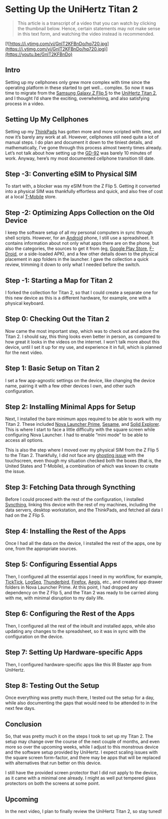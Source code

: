 # Setting Up the UniHertz Titan 2

> This article is a transcript of a video that you can watch by clicking the thumbnail below. Hence, certain statements may not make sense in this text form, and watching the video instead is recommended.

[![https://i.ytimg.com/vi/GnIT2KFBnDo/hq720.jpg](https://i.ytimg.com/vi/GnIT2KFBnDo/hq720.jpg)](https://youtu.be/GnIT2KFBnDo)

## Intro

Setting up my cellphones only grew more complex with time since the operating platform in these started to get well... complex. So now it was time to migrate from the [Samsung Galaxy Z Flip 5](https://www.samsung.com/us/smartphones/galaxy-z-flip5) to the [UniHertz Titan 2](https://www.unihertz.com/products/titan-2), and I thought I’d share the exciting, overwhelming, and also satisfying process in a video.

## Setting Up My Cellphones

Setting up my [ThinkPads](https://www.lenovo.com/us/en/c/laptops/thinkpad) has gotten more and more scripted with time, and now it’s barely any work at all. However, cellphones still need quite a lot of manual steps. I do plan and document it down to the tiniest details, and mathematically, I’ve gone through this process almost twenty times already. Let’s not talk about how setting up the [GD-92](https://www.gsmarena.com/panasonic_gd92-125.php) was barely 10 minutes of work. Anyway, here’s my most documented cellphone transition till date.

## Step -3: Converting eSIM to Physical SIM

To start with, a blocker was my eSIM from the Z Flip 5. Getting it converted into a physical SIM was thankfully effortless and quick, and also free of cost at a local [T-Mobile](https://www.t-mobile.com) store.

## Step -2: Optimizing Apps Collection on the Old Device

I keep the software setup of all my personal computers in sync through shell scripts. However, for an [Android](https://www.android.com) phone, I still use a spreadsheet. It contains information about not only what apps there are on the phone, but also the categories, the sources to get it from (eg, [Google Play Store](https://play.google.com), [F-Droid](https://f-droid.org), or a side-loaded APK), and a few other details down to the physical placement in app folders in the launcher. I gave the collection a quick review, trimming it down to only what I needed before the switch.

## Step -1: Starting a Map for Titan 2

I forked the collection for Titan 2, so that I could create a separate one for this new device as this is a different hardware, for example, one with a physical keyboard.

## Step 0: Checking Out the Titan 2

Now came the most important step, which was to check out and adore the Titan 2. I should say, this thing looks even better in person, as compared to how great it looks in the videos on the internet. I won’t talk more about this device, until I set it up for my use, and experience it in full, which is planned for the next video.

## Step 1: Basic Setup on Titan 2

I set a few app-agnostic settings on the device, like changing the device name, pairing it with a few other devices I own, and other such configuration.

## Step 2: Installing Minimal Apps for Setup

Next, I installed the bare minimum apps required to be able to work with my Titan 2. These included [Nova Launcher Prime](https://play.google.com/store/apps/details?id=com.teslacoilsw.launcher.prime), [Sesame](https://play.google.com/store/apps/details?id=ninja.sesame.app.edge), and [Solid Explorer](https://play.google.com/store/apps/details?id=pl.solidexplorer2). This is where I start to face a little difficulty with the square screen while configuring Nova Launcher. I had to enable “mini mode” to be able to access all options.

This is also the step where I moved over my physical SIM from the Z Flip 5 to the Titan 2. Thankfully, I did not face any [ghosting issue](https://www.reddit.com/r/unihertz/comments/1og1imh/ghost_clicking_unihertz_seems_to_have_found_a) with the touchscreen, even though my situation checked both the boxes (that is, the United States and T-Mobile), a combination of which was known to create the issue.

## Step 3: Fetching Data through Syncthing

Before I could proceed with the rest of the configuration, I installed [Syncthing](https://syncthing.net), linking this device with the rest of my machines, including the data servers, desktop workstation, and the ThinkPads, and fetched all data I had on the Z Flip 5.

## Step 4: Installing the Rest of the Apps

Once I had all the data on the device, I installed the rest of the apps, one by one, from the appropriate sources.

## Step 5: Configuring Essential Apps

Then, I configured all the essential apps I need in my workflow, for example, [TickTick](https://ticktick.com), [LogSeq](https://logseq.com), [Thunderbird](https://www.thunderbird.net), [Firefox](https://www.firefox.com), [Aegis](https://getaegis.app), etc., and created app drawer folders in Nova Launcher Prime. At this point, I had dropped any dependency on the Z Flip 5, and the Titan 2 was ready to be carried along with me, with minimal disruption to my daily life.

## Step 6: Configuring the Rest of the Apps

Then, I configured all the rest of the inbuilt and installed apps, while also updating any changes to the spreadsheet, so it was in sync with the configuration on the device.

## Step 7: Setting Up Hardware-specific Apps

Then, I configured hardware-specific apps like this IR Blaster app from UniHertz.

## Step 8: Testing Out the Setup

Once everything was pretty much there, I tested out the setup for a day, while also documenting the gaps that would need to be attended to in the next few days.

## Conclusion

So, that was pretty much it on the steps I took to set up my Titan 2. The setup may change over the course of the next couple of months, and even more so over the upcoming weeks, while I adjust to this monstrous device and the software setup provided by UniHertz. I expect scaling issues with the square screen form-factor, and there may be apps that will be replaced with alternatives that run better on this device.

I still have the provided screen protector that I did not apply to the device, as it came with a minimal one already. I might as well put tempered glass protectors on both the screens at some point.

## Upcoming

In the next video, I plan to finally review the UniHertz Titan 2, so stay tuned!
